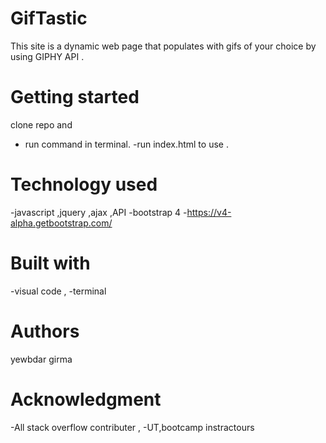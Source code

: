 # GifTastic
 This site is  a dynamic web page that populates with gifs of your choice by using  GIPHY API .

# Getting started

clone repo and
- run command in terminal.
-run index.html to use  .

# Technology used
-javascript ,jquery ,ajax ,API
-bootstrap 4 -https://v4-alpha.getbootstrap.com/

# Built with
-visual code ,
-terminal

# Authors
yewbdar girma

# Acknowledgment
-All stack overflow contributer ,
-UT,bootcamp instractours

